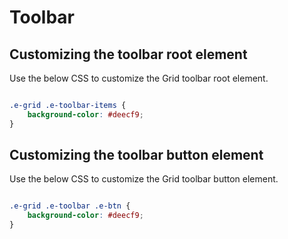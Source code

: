 # Toolbar

## Customizing the toolbar root element

Use the below CSS to customize the Grid toolbar root element.

```css

.e-grid .e-toolbar-items {
    background-color: #deecf9;
}

```

## Customizing the toolbar button element

Use the below CSS to customize the Grid toolbar button element.

```css

.e-grid .e-toolbar .e-btn {
    background-color: #deecf9;
}

```
